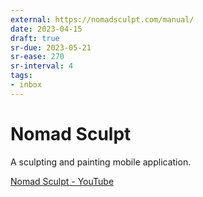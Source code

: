 ```yaml
---
external: https://nomadsculpt.com/manual/
date: 2023-04-15
draft: true
sr-due: 2023-05-21
sr-ease: 270
sr-interval: 4
tags:
- inbox
---
```


# Nomad Sculpt

A sculpting and painting mobile application.

[Nomad Sculpt - YouTube](https://www.youtube.com/playlist?list=PLYgW0C-nQEFNSS2llnNjkx8NpN6MXhfdI)
